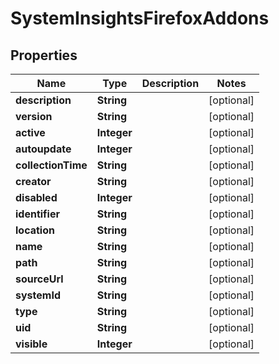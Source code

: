 

# SystemInsightsFirefoxAddons


## Properties

| Name | Type | Description | Notes |
|------------ | ------------- | ------------- | -------------|
|**description** | **String** |  |  [optional] |
|**version** | **String** |  |  [optional] |
|**active** | **Integer** |  |  [optional] |
|**autoupdate** | **Integer** |  |  [optional] |
|**collectionTime** | **String** |  |  [optional] |
|**creator** | **String** |  |  [optional] |
|**disabled** | **Integer** |  |  [optional] |
|**identifier** | **String** |  |  [optional] |
|**location** | **String** |  |  [optional] |
|**name** | **String** |  |  [optional] |
|**path** | **String** |  |  [optional] |
|**sourceUrl** | **String** |  |  [optional] |
|**systemId** | **String** |  |  [optional] |
|**type** | **String** |  |  [optional] |
|**uid** | **String** |  |  [optional] |
|**visible** | **Integer** |  |  [optional] |



